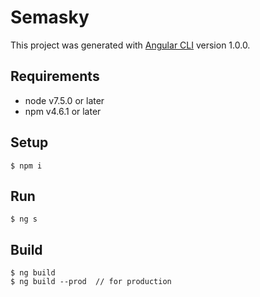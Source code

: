 # Semasky

This project was generated with [Angular CLI](https://github.com/angular/angular-cli) version 1.0.0.

## Requirements
* node v7.5.0 or later
* npm v4.6.1 or later

## Setup
```
$ npm i
```

## Run
```
$ ng s
```

## Build
```
$ ng build
$ ng build --prod  // for production
```
